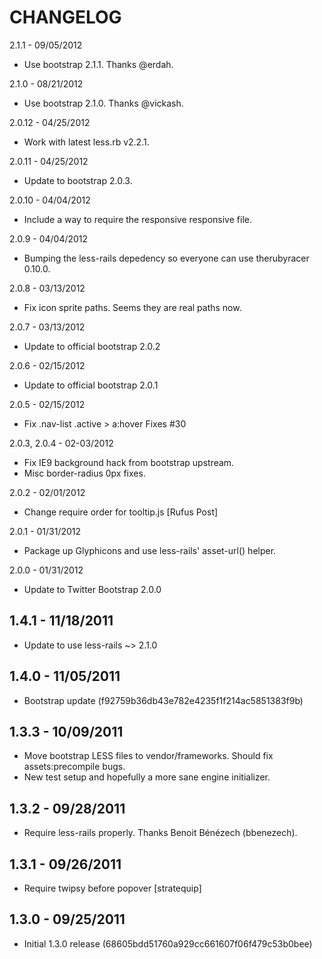 CHANGELOG
=========

2.1.1 - 09/05/2012

* Use bootstrap 2.1.1. Thanks @erdah.


2.1.0 - 08/21/2012

* Use bootstrap 2.1.0. Thanks @vickash.


2.0.12 - 04/25/2012

* Work with latest less.rb v2.2.1.


2.0.11 - 04/25/2012

* Update to bootstrap 2.0.3.


2.0.10 - 04/04/2012

* Include a way to require the responsive responsive file.


2.0.9 - 04/04/2012

* Bumping the less-rails depedency so everyone can use therubyracer 0.10.0.


2.0.8 - 03/13/2012

* Fix icon sprite paths. Seems they are real paths now.


2.0.7 - 03/13/2012

* Update to official bootstrap 2.0.2


2.0.6 - 02/15/2012

* Update to official bootstrap 2.0.1


2.0.5 - 02/15/2012

* Fix .nav-list .active > a:hover Fixes #30


2.0.3, 2.0.4 - 02-03/2012

* Fix IE9 background hack from bootstrap upstream.
* Misc border-radius 0px fixes.


2.0.2 - 02/01/2012

* Change require order for tooltip.js [Rufus Post]


2.0.1 - 01/31/2012

* Package up Glyphicons and use less-rails' asset-url() helper.


2.0.0 - 01/31/2012

* Update to Twitter Bootstrap 2.0.0


1.4.1 - 11/18/2011
------------------

* Update to use less-rails ~> 2.1.0


1.4.0 - 11/05/2011
------------------

* Bootstrap update (f92759b36db43e782e4235f1f214ac5851383f9b)


1.3.3 - 10/09/2011
------------------

* Move bootstrap LESS files to vendor/frameworks. Should fix assets:precompile bugs.
* New test setup and hopefully a more sane engine initializer.


1.3.2 - 09/28/2011
------------------

* Require less-rails properly. Thanks Benoit Bénézech (bbenezech).


1.3.1 - 09/26/2011
------------------

* Require twipsy before popover [stratequip]


1.3.0 - 09/25/2011
------------------

* Initial 1.3.0 release (68605bdd51760a929cc661607f06f479c53b0bee)

